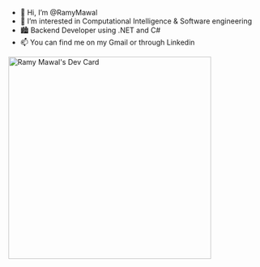 - 👋 Hi, I’m @RamyMawal
- 👀 I’m interested in Computational Intelligence & Software engineering 
- 🏙️ Backend Developer using .NET and C#
- 📫 You can find me on my Gmail or through Linkedin

<a href="https://app.daily.dev/ramymawal"><img src="https://api.daily.dev/devcards/87e1dbe10bf048049617c5abc063f213.png?r=epc" width="400" alt="Ramy Mawal's Dev Card"/></a>


